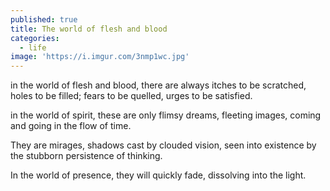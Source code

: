 ```yaml
---
published: true
title: The world of flesh and blood
categories:
  - life
image: 'https://i.imgur.com/3nmp1wc.jpg'
---
```

in the world of flesh and blood,
there are always itches to be scratched,
holes to be filled;
fears to be quelled,
urges to be satisfied.

in the world of spirit,
these are only flimsy dreams,
fleeting images,
coming and going
in the flow of time.

They are mirages,
shadows cast by clouded vision,
seen into existence
by the stubborn persistence of thinking.

In the world of presence,
they will quickly fade,
dissolving into the light.
